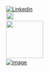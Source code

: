 [![Linkedin](https://i.stack.imgur.com/gVE0j.png)](https://www.linkedin.com/in/ski-s)<br>
[<img src="https://cdn-icons-png.flaticon.com/512/5968/5968906.png" width="20"></img>](https://vinayski.medium.com)
&nbsp;<br>
[<img src="https://sessionize.com/landing/images/sessionize-logo.svg" width="100"></img>](https://sessionize.com/SKi)
&nbsp;<br>
[![image](https://user-images.githubusercontent.com/10250297/225500290-296291b5-dbe8-41ba-af28-118a0b23a728.png)](https://medium.com/@vinayski/ai-is-here-to-stay-2fadcf3e637b)
